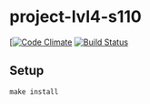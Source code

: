 # project-lvl4-s110

[[![Code Climate](https://codeclimate.com/github/Nalanpa/project-lvl4-s110/badges/gpa.svg)](https://codeclimate.com/github/Nalanpa/project-lvl4-s110)
[![Build Status](https://travis-ci.org/Nalanpa/project-lvl4-s110.svg?branch=master)](https://travis-ci.org/Nalanpa/project-lvl4-s110)


## Setup

```
make install
```
